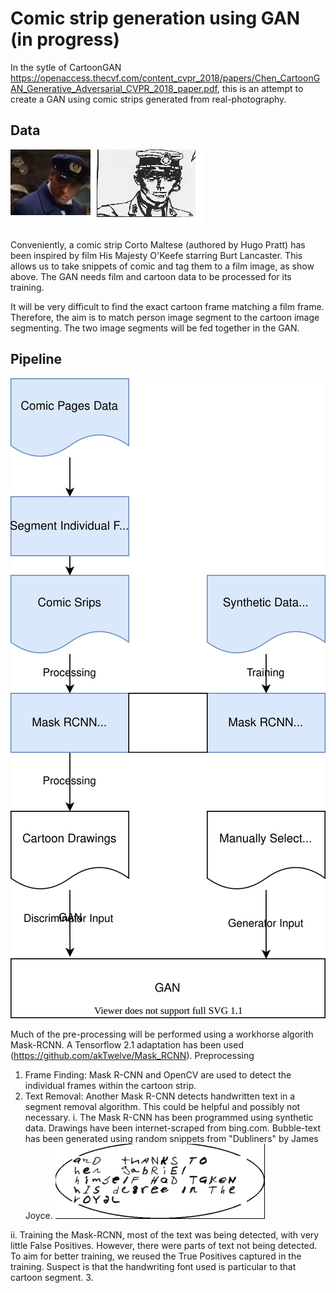 # Comic strip generation using GAN (in progress)

In the sytle of CartoonGAN https://openaccess.thecvf.com/content_cvpr_2018/papers/Chen_CartoonGAN_Generative_Adversarial_CVPR_2018_paper.pdf, this is an attempt to create a GAN using comic strips generated from real-photography.

## Data
![Comic vs Film Pictures](https://github.com/micsche/GANComic/blob/main/images/film1.png)


Conveniently, a comic strip Corto Maltese (authored by Hugo Pratt) has been inspired by film His Majesty O'Keefe starring Burt Lancaster. This allows us to take snippets of comic and tag them to a film image, as show above. The GAN needs  film and cartoon data to be processed for its training. 

It will be very difficult to find the exact cartoon frame matching a film frame. Therefore, the aim is to match person image segment to the cartoon image segmenting. The two image segments will be fed together in the GAN.


## Pipeline
![Pipeline](https://github.com/micsche/GANComic/blob/main/pipeline.svg)

Much of the pre-processing will be performed using a workhorse algorith Mask-RCNN. A Tensorflow 2.1 adaptation has been used (https://github.com/akTwelve/Mask_RCNN). 
Preprocessing 
1. Frame Finding: Mask R-CNN and OpenCV are used to detect the individual frames within the cartoon strip.
2. Text Removal: Another Mask R-CNN detects handwritten text in a segment removal algorithm. This could be helpful and possibly not necessary.
  i. The Mask R-CNN has been programmed using synthetic data. Drawings have been internet-scraped from bing.com. Bubble-text has been generated using random snippets from "Dubliners" by James Joyce. ![Bubble Text](https://github.com/micsche/GANComic/blob/main/images/bubbletext.png)
  
  ii. Training the Mask-RCNN, most of the text was being detected, with very little False Positives. However, there were parts of text not being detected. To aim for better training, we reused the True Positives captured in the training. Suspect is that the handwriting font used is particular to that cartoon segment.
3. 



